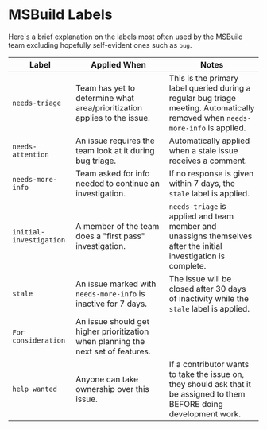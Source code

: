 # MSBuild Labels
Here's a brief explanation on the labels most often used by the MSBuild team excluding hopefully self-evident ones such as `bug`.

| Label             | Applied When | Notes |
|-------------------|--------------|-------|
| `needs-triage`    | Team has yet to determine what area/prioritization applies to the issue. | This is the primary label queried during a regular bug triage meeting. Automatically removed when `needs-more-info` is applied. |
| `needs-attention` | An issue requires the team look at it during bug triage. | Automatically applied when a stale issue receives a comment. |
| `needs-more-info` | Team asked for info needed to continue an investigation. | If no response is given within 7 days, the `stale` label is applied. |
| `initial-investigation` | A member of the team does a "first pass" investigation. | `needs-triage` is applied and team member and unassigns themselves after the initial investigation is complete. |
| `stale` | An issue marked with `needs-more-info` is inactive for 7 days. | The issue will be closed after 30 days of inactivity while the `stale` label is applied. |
| `For consideration` | An issue should get higher prioritization when planning the next set of features. | |
| `help wanted` | Anyone can take ownership over this issue. | If a contributor wants to take the issue on, they should ask that it be assigned to them BEFORE doing development work.  |
